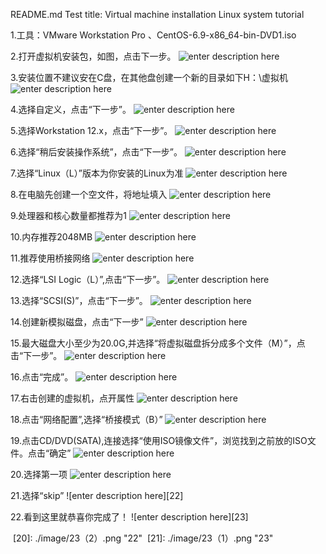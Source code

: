 README.md
Test
title: Virtual machine installation Linux system tutorial 


1.工具：VMware Workstation Pro 、CentOS-6.9-x86_64-bin-DVD1.iso

2.打开虚拟机安装包，如图，点击下一步。
![enter description here][1]


3.安装位置不建议安在C盘，在其他盘创建一个新的目录如下H：\虚拟机\
![enter description here][2]

4.选择自定义，点击“下一步”。
![enter description here][3]

5.选择Workstation 12.x，点击“下一步”。
![enter description here][4]

6.选择“稍后安装操作系统”，点击“下一步”。
![enter description here][5]

7.选择“Linux（L）”版本为你安装的Linux为准
![enter description here][6]

8.在电脑先创建一个空文件，将地址填入
![enter description here][7]

9.处理器和核心数量都推荐为1
![enter description here][8]

10.内存推荐2048MB
![enter description here][9]

11.推荐使用桥接网络
![enter description here][10]

12.选择“LSI Logic（L）”,点击“下一步”。
![enter description here][11]

13.选择“SCSI(S)”，点击“下一步”。 
![enter description here][12]

14.创建新模拟磁盘，点击“下一步”
![enter description here][13]

15.最大磁盘大小至少为20.0G,并选择“将虚拟磁盘拆分成多个文件（M）”，点击“下一步”。
![enter description here][14]

16.点击“完成”。
![enter description here][15]

17.右击创建的虚拟机，点开属性
![enter description here][16]

18.点击“网络配置”,选择“桥接模式（B）”
![enter description here][17]

19.点击CD/DVD(SATA),连接选择“使用ISO镜像文件”，浏览找到之前放的ISO文件。点击“确定”
![enter description here][18]

20.选择第一项
![enter description here][19]

21.选择“skip”
![enter description here][22]

22.看到这里就恭喜你完成了！
![enter description here][23]


  [1]: ./image/1.png "1"
  [2]: ./image/2.png "2"
  [3]: ./image/4.png "4"
  [4]: ./image/5.png "5"
  [5]: ./image/6.png "6"
  [6]: ./image/7.png "7"
  [7]: ./image/8.png "8"
  [8]: ./image/9.png "9"
  [9]: ./image/10.png "10"
  [10]: ./image/12.png "12"
  [11]: ./image/13.png "13"
  [12]: ./image/13.png "13"
  [13]: ./image/14.png "14"
  [14]: ./image/15.png "15"
  [15]: ./image/16.png "16"
  [16]: ./image/17_1.png "17"
  [17]: ./image/18.png "18"
  [18]: ./image/19.png "19"
  [19]: ./image/21.png "21"
  [20]: ./image/23（2）.png "22"
  [21]: ./image/23（1）.png "23"
